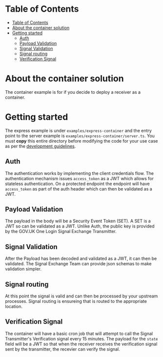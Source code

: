 # Table of Contents

- [Table of Contents](#table-of-contents)
- [About the container solution](#about-the-container-solution)
- [Getting started](#getting-started)
  - [Auth](#auth)
  - [Payload Validation](#payload-validation)
  - [Signal Validation](#signal-validation)
  - [Signal routing](#signal-routing)
  - [Verification Signal](#verification-signal)

# About the container solution

The container example is for if you decide to deploy a receiver as a container.

# Getting started

The express example is under `examples/express-container` and the entry point to the server example is `examples/express-container/server.ts`. You must **copy** this entire directory before modifying the code for your use case as per the [development guidelines](README.md#development-guidelines).

## Auth

The authentication works by implementing the client credentials flow. The authentication mechanism issues `access_token` as a JWT which allows for stateless authentication. On a protected endpoint the endpoint will have `access_token` as part of the auth header which can then be validated as a JWT.

## Payload Validation

The payload in the body will be a Security Event Token (SET). A SET is a JWT so can be validated as a JWT. Unlike Auth, the public key is provided by the GOV.UK One Login Signal Exchange Transmitter.

## Signal Validation

After the Payload has been decoded and validated as a JWT, it can then be validated. The Signal Exchange Team can provide json schemas to make validation simpler.

## Signal routing

At this point the signal is valid and can then be processed by your upstream processes. Signal routing is ensureing that is routed to the appropriate location.

## Verification Signal

The container will have a basic cron job that will attempt to call the Signal Transmitter's Verification signal every 15 minutes. The payload for the `state` field will be a JWT so that when the receiver receives the verification signal sent by the transmitter, the recevier can verify the signal.
